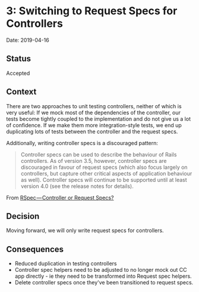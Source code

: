 3: Switching to Request Specs for Controllers
================================

Date: 2019-04-16

Status
------

Accepted


Context
-------

There are two approaches to unit testing controllers, neither of which is very useful: If we mock most of the 
dependencies of the controller, our tests become tightly coupled to the implementation and do not give us a
lot of confidence. If we make them more integration-style tests, we end up duplicating lots of tests between the
controller and the request specs.

Additionally, writing controller specs is a discouraged pattern:

> Controller specs can be used to describe the behaviour of Rails controllers. As of version 3.5, however, controller specs are discouraged in favour of request specs (which also focus largely on controllers, but capture other critical aspects of application behaviour as well). Controller specs will continue to be supported until at least version 4.0 (see the release notes for details).

From [RSpec — Controller or Request Specs?][] 

Decision
--------

Moving forward, we will only write request specs for controllers.

Consequences
------------

- Reduced duplication in testing controllers
- Controller spec helpers need to be adjusted to no longer mock out CC app directly - ie they need to be transformed into Request spec helpers.
- Delete controller specs once they've been transitioned to request specs.


[RSpec — Controller or Request Specs?]: https://medium.com/just-tech/rspec-controller-or-request-specs-d93ef563ef11
